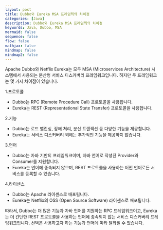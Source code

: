 ```yaml
---
layout: post
title: Dubbo와 Eureka MSA 프레임웍의 차이점
categories: [Java]
description: Dubbo와 Eureka MSA 프레임웍의 차이점
keywords: Java, Dubbo, MSA
mermaid: false
sequence: false
flow: false
mathjax: false
mindmap: false
mindmap2: false
---
```


Apache Dubbo와 Netflix Eureka는 모두 MSA (Microservices Architecture) 시스템에서 사용되는 분산형 서비스 디스커버리 프레임워크입니다. 하지만 두 프레임워크는 몇 가지 차이점이 있습니다.

1.프로토콜
- Dubbo는 RPC (Remote Procedure Call) 프로토콜을 사용합니다.
- Eureka는 REST (Representational State Transfer) 프로토콜을 사용합니다.

2.기능
- Dubbo는 로드 밸런싱, 장애 처리, 분산 트랜잭션 등 다양한 기능을 제공합니다.
- Eureka는 서비스 디스커버리 외에는 추가적인 기능을 제공하지 않습니다.

3.언어
- Dubbo는 자바 기반의 프레임워크이며, 자바 언어로 작성된 Provider와 Consumer를 지원합니다.
- Eureka는 언어에 종속되지 않으며, REST 프로토콜을 사용하는 어떤 언어로든 서비스를 등록할 수 있습니다.

4.라이센스
- Dubbo는 Apache 라이센스로 배포됩니다.
- Eureka는 Netflix의 OSS (Open Source Software) 라이센스로 배포됩니다.

따라서, Dubbo는 더 많은 기능과 자바 언어를 지원하는 RPC 프레임워크이고, Eureka는 더 간단한 REST 프로토콜을 사용하는 언어에 종속되지 않는 서비스 디스커버리 프레임워크입니다. 
선택은 사용하고자 하는 기능과 언어에 따라 달라질 수 있습니다.
